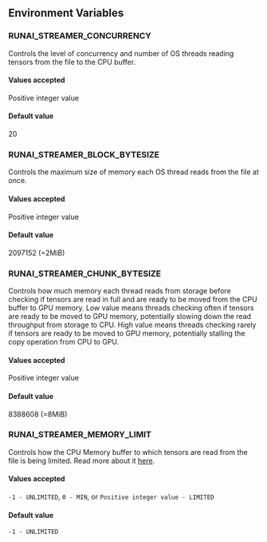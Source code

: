 ## Environment Variables

### RUNAI_STREAMER_CONCURRENCY

Controls the level of concurrency and number of OS threads reading tensors from the file to the CPU buffer.

#### Values accepted

Positive integer value

#### Default value

20

### RUNAI_STREAMER_BLOCK_BYTESIZE

Controls the maximum size of memory each OS thread reads from the file at once.

#### Values accepted

Positive integer value

#### Default value

2097152 (=2MiB)

### RUNAI_STREAMER_CHUNK_BYTESIZE

Controls how much memory each thread reads from storage before checking if tensors are read in full and are ready to be moved from the CPU buffer to GPU memory. Low value means threads checking often if tensors are ready to be moved to GPU memory, potentially slowing down the read throughput from storage to CPU. High value means threads checking rarely if tensors are ready to be moved to GPU memory, potentially stalling the copy operation from CPU to GPU.

#### Values accepted

Positive integer value

#### Default value

8388608 (=8MiB)

### RUNAI_STREAMER_MEMORY_LIMIT

Controls how the CPU Memory buffer to which tensors are read from the file is being limited. Read more about it [here](#MemoryCapModesSection).

#### Values accepted

`-1 - UNLIMITED`, `0 - MIN`, or `Positive integer value - LIMITED`

#### Default value

`-1 - UNLIMITED`
